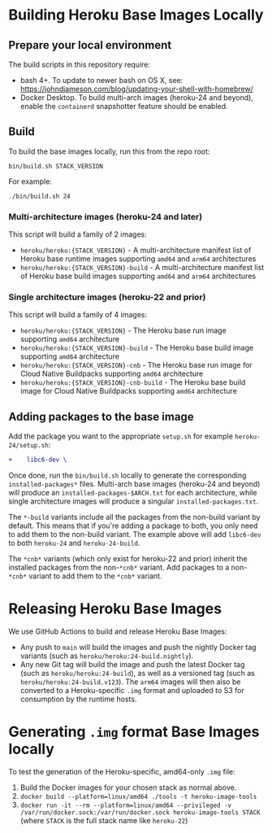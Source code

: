 # Building Heroku Base Images Locally

## Prepare your local environment

The build scripts in this repository require:

- bash 4+. To update to newer bash on OS X, see: https://johndjameson.com/blog/updating-your-shell-with-homebrew/
- Docker Desktop. To build multi-arch images (heroku-24 and beyond), enable
  the `containerd` snapshotter feature should be enabled.

## Build

To build the base images locally, run this from the repo root:

    bin/build.sh STACK_VERSION

For example:

    ./bin/build.sh 24

### Multi-architecture images (heroku-24 and later)

This script will build a family of 2 images:

* `heroku/heroku:{STACK_VERSION}` - A multi-architecture manifest list of Heroku base runtime images supporting `amd64` and `arm64` architectures
* `heroku/heroku:{STACK_VERSION}-build` - A multi-architecture manifest list of Heroku base build images supporting `amd64` and `arm64` architectures

### Single architecture images (heroku-22 and prior)

This script will build a family of 4 images:

* `heroku/heroku:{STACK_VERSION}` - The Heroku base run image supporting `amd64` architecture
* `heroku/heroku:{STACK_VERSION}-build` - The Heroku base build image supporting `amd64` architecture
* `heroku/heroku:{STACK_VERSION}-cnb` - The Heroku base run image for Cloud Native Buildpacks supporting `amd64` architecture
* `heroku/heroku:{STACK_VERSION}-cnb-build` - The Heroku base build image for Cloud Native Buildpacks supporting `amd64` architecture

## Adding packages to the base image

Add the package you want to the appropriate `setup.sh` for example `heroku-24/setup.sh`:

```diff
+    libc6-dev \
```

Once done, run the `bin/build.sh` locally to generate the corresponding `installed-packages*` files. Multi-arch base images (heroku-24 and beyond) will produce an `installed-packages-$ARCH.txt` for each architecture, while single architecture images will produce a singular `installed-packages.txt`.

The `*-build` variants include all the packages from the non-build variant by default. This means that if you're adding a package to both, you only need to add them to the non-build variant. The example above will add `libc6-dev` to both `heroku-24` and `heroku-24-build`.

The `*cnb*` variants (which only exist for heroku-22 and prior) inherit the installed packages from the non-`*cnb*` variant. Add packages to a non-`*cnb*` variant to add them to the `*cnb*` variant.

# Releasing Heroku Base Images

We use GitHub Actions to build and release Heroku Base Images:

* Any push to `main` will build the images and push the nightly Docker tag variants (such as `heroku/heroku:24-build.nightly`).
* Any new Git tag will build the image and push the latest Docker tag (such as `heroku/heroku:24-build`),
  as well as a versioned tag (such as `heroku/heroku:24-build.v123`). The `arm64` images will then also be
  converted to a Heroku-specific `.img` format and uploaded to S3 for consumption by the runtime hosts.

# Generating `.img` format Base Images locally

To test the generation of the Heroku-specific, amd64-only `.img` file:

1. Build the Docker images for your chosen stack as normal above.
2. `docker build --platform=linux/amd64 ./tools -t heroku-image-tools`
3. `docker run -it --rm --platform=linux/amd64 --privileged -v /var/run/docker.sock:/var/run/docker.sock heroku-image-tools STACK` (where `STACK` is the full stack name like `heroku-22`)
